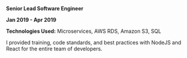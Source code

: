 **Senior Lead Software Engineer**

**Jan 2019 - Apr 2019**

**Technologies Used:** Microservices, AWS RDS, Amazon S3, SQL

I provided training, code standards, and best practices with NodeJS and React for the entire team of developers.

